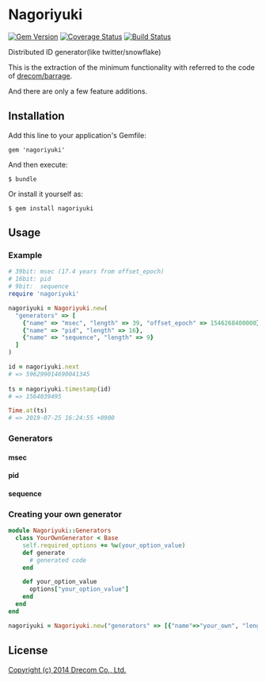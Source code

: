 # Nagoriyuki

[![Gem Version](https://badge.fury.io/rb/nagoriyuki.svg)](http://badge.fury.io/rb/nagoriyuki)
[![Coverage Status](https://img.shields.io/coveralls/chibicco/nagoriyuki.svg)](https://coveralls.io/r/chibicco/nagoriyuki)
[![Build Status](https://travis-ci.org/chibicco/nagoriyuki.svg)](https://travis-ci.org/chibicco/nagoriyuki)

Distributed ID generator(like twitter/snowflake)


This is the extraction of the minimum functionality with referred to the code of [drecom/barrage](https://github.com/drecom/barrage).

And there are only a few feature additions.

## Installation

Add this line to your application's Gemfile:

    gem 'nagoriyuki'

And then execute:

    $ bundle

Or install it yourself as:

    $ gem install nagoriyuki

## Usage

### Example

```ruby
# 39bit: msec (17.4 years from offset_epoch)
# 16bit: pid
# 9bit:  sequence
require 'nagoriyuki'

nagoriyuki = Nagoriyuki.new(
  "generators" => [
    {"name" => "msec", "length" => 39, "offset_epoch" => 1546268400000},
    {"name" => "pid", "length" => 16},
    {"name" => "sequence", "length" => 9}
  ]
)

id = nagoriyuki.next
# => 596299014690041345
  
ts = nagoriyuki.timestamp(id)
# => 1564039495

Time.at(ts)
# => 2019-07-25 16:24:55 +0900
```

### Generators

#### msec

#### pid

#### sequence

### Creating your own generator

```ruby
module Nagoriyuki::Generators
  class YourOwnGenerator < Base
    self.required_options += %w(your_option_value)
    def generate
      # generated code
    end

    def your_option_value
      options["your_option_value"]
    end
  end
end

nagoriyuki = Nagoriyuki.new("generators" => [{"name"=>"your_own", "length" => 8, "your_option_value"=>"xxx"}])
```

## License

[Copyright (c) 2014 Drecom Co., Ltd.](https://github.com/drecom/barrage/blob/master/LICENSE.txt)
